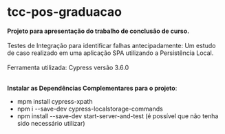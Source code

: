 # tcc-pos-graduacao

<b>Projeto para apresentação do trabalho de conclusão de curso.</b>
<br><br>
Testes de Integração para identificar falhas antecipadamente: Um estudo de caso realizado em uma aplicação SPA utilizando a Persistência Local.
<br><br>
Ferramenta utilizada: Cypress versão 3.6.0
<br><br>

<b>Instalar as Dependências Complementares para o projeto</b>:<br>
- mpm install cypress-xpath<br>
- npm i --save-dev cypress-localstorage-commands<br>
- npm install --save-dev start-server-and-test (é possível que não tenha sido necessário utilizar)<br>

